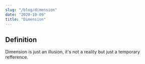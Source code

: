 ```yaml
---
slug: "/blog/dimension"
date: "2020-10-09"
title: "Dimension"
---
```


## Definition

Dimension is just an illusion, it's not a reality but just a temporary refference.

